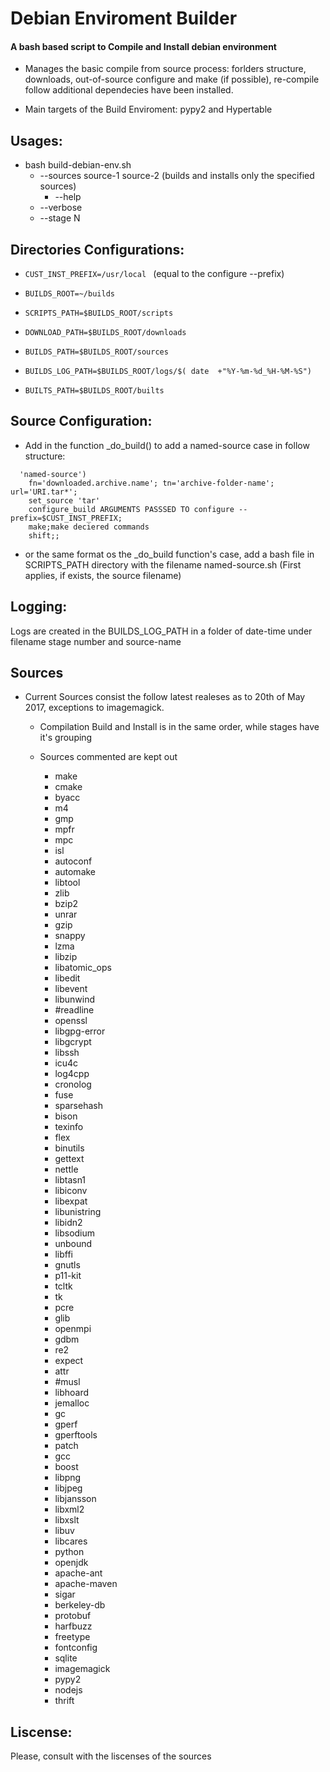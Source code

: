 # Debian Enviroment Builder

####   A bash based script to Compile and Install debian environment
* Manages the basic compile from source process: forlders structure, downloads, out-of-source configure and make (if possible), re-compile follow additional dependecies have been installed.

* Main targets of the Build Enviroment: pypy2 and Hypertable

## Usages:
  * bash build-debian-env.sh 
     * --sources source-1 source-2  (builds and installs only the specified sources)
       * --help 
     * --verbose
     * --stage N
     
## Directories Configurations: 
  *  ```CUST_INST_PREFIX=/usr/local ``` (equal to the configure --prefix)
 
  *  ```BUILDS_ROOT=~/builds ```
  *  ```SCRIPTS_PATH=$BUILDS_ROOT/scripts ```
  *  ```DOWNLOAD_PATH=$BUILDS_ROOT/downloads ```
  *  ```BUILDS_PATH=$BUILDS_ROOT/sources ```
  *  ```BUILDS_LOG_PATH=$BUILDS_ROOT/logs/$( date  +"%Y-%m-%d_%H-%M-%S") ```
  *  ```BUILTS_PATH=$BUILDS_ROOT/builts ```

## Source Configuration:
 * Add in the function _do_build() to add a named-source case in follow structure:
  ```
    'named-source')
      fn='downloaded.archive.name'; tn='archive-folder-name'; url='URI.tar*';
      set_source 'tar' 
      configure_build ARGUMENTS PASSSED TO configure --prefix=$CUST_INST_PREFIX;
      make;make deciered commands
      shift;;
  ```
 * or the same format os the _do_build function's case, add a bash file in SCRIPTS_PATH directory with the filename named-source.sh (First applies, if exists, the source filename)

## Logging:
Logs are created in the BUILDS_LOG_PATH in a folder of date-time under filename stage number and source-name 

## Sources
  * Current Sources consist the follow latest realeses as to 20th of May 2017, exceptions to imagemagick.
     *  Compilation Build and Install is in the same order, while stages have it's grouping
     *  Sources commented are kept out
     
        * make
        * cmake
        * byacc
        * m4
        * gmp
        * mpfr
        * mpc
        * isl
        * autoconf
        * automake
        * libtool
        * zlib
        * bzip2
        * unrar
        * gzip
        * snappy
        * lzma
        * libzip
        * libatomic_ops
        * libedit
        * libevent
        * libunwind
        * #readline
        * openssl
        * libgpg-error
        * libgcrypt
        * libssh
        * icu4c
        * log4cpp
        * cronolog
        * fuse
        * sparsehash
        * bison
        * texinfo
        * flex
        * binutils
        * gettext
        * nettle
        * libtasn1
        * libiconv
        * libexpat
        * libunistring
        * libidn2
        * libsodium
        * unbound
        * libffi
        * gnutls
        * p11-kit
        * tcltk
        * tk
        * pcre
        * glib
        * openmpi
        * gdbm
        * re2
        * expect
        * attr
        * #musl
        * libhoard
        * jemalloc
        * gc
        * gperf
        * gperftools
        * patch
        * gcc
        * boost
        * libpng
        * libjpeg
        * libjansson
        * libxml2
        * libxslt
        * libuv
        * libcares
        * python
        * openjdk
        * apache-ant
        * apache-maven
        * sigar
        * berkeley-db
        * protobuf
        * harfbuzz
        * freetype
        * fontconfig
        * sqlite
        * imagemagick
        * pypy2
        * nodejs
        * thrift

## Liscense:
Please, consult with the liscenses of the sources
